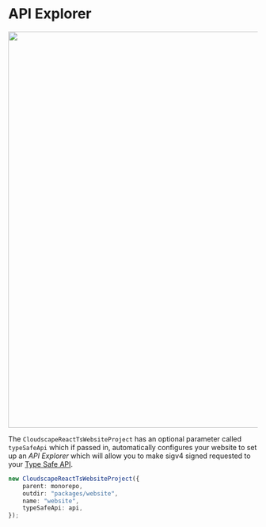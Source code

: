 # API Explorer

<img src="../../assets/images/website_auth.png" width="800" />

The `CloudscapeReactTsWebsiteProject` has an optional parameter called `typeSafeApi` which if passed in, automatically configures your website to set up an _API Explorer_ which will allow you to make sigv4 signed requested to your [Type Safe API](../type-safe-api/index.md).

```typescript hl_lines="5"
new CloudscapeReactTsWebsiteProject({
    parent: monorepo,
    outdir: "packages/website",
    name: "website",
    typeSafeApi: api,
});
```